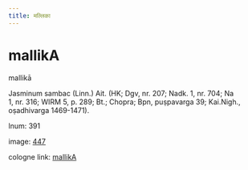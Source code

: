 ```yaml
---
title: मल्लिका
---
```


# mallikA

mallikā  <div n="P" />Jasminum sambac (Linn.) Ait. (HK; Dgv, nr. 207; Nadk. 1, nr. 704; Na <div n="lb" />1, nr. 316; WIRM 5, p. 289; Bt.; Chopra; Bpn, puṣpavarga 39; Kai.Nigh., <div n="lb" />oṣadhivarga 1469-1471).

lnum: 391

image: [447](https://www.sanskrit-lexicon.uni-koeln.de/scans/csl-apidev/servepdf.php?dict=snp&page=447)

cologne link: [mallikA](https://sanskrit-lexicon.uni-koeln.de/scans/csl-apidev/getword.php?dict=snp&key=mallikA)

